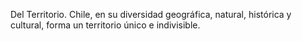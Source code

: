 Del Territorio. Chile, en su diversidad geográfica, natural, histórica y cultural, forma un territorio único e indivisible.
